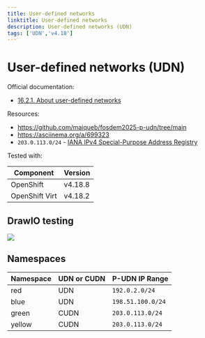 ```yaml
---
title: User-defined networks
linktitle: User-defined networks
description: User-defined networks (UDN)
tags: ['UDN','v4.18']
---
```

# User-defined networks (UDN)

Official documentation:

* [16.2.1. About user-defined networks](https://docs.redhat.com/en/documentation/openshift_container_platform/4.18/html/networking/multiple-networks#about-user-defined-networks)

Resources:

* https://github.com/maiqueb/fosdem2025-p-udn/tree/main
* https://asciinema.org/a/699323
* `203.0.113.0/24` - [IANA IPv4 Special-Purpose Address Registry](https://www.iana.org/assignments/iana-ipv4-special-registry/iana-ipv4-special-registry.xhtml)

Tested with:

|Component|Version|
|---|---|
|OpenShift|v4.18.8|
|OpenShift Virt|v4.18.2|

## DrawIO testing

![](overview.drawio)

## Namespaces

|Namespace|UDN or CUDN|P-UDN IP Range|
|---|---|---|
|red|UDN|`192.0.2.0/24`|
|blue|UDN|`198.51.100.0/24`|
|green|CUDN|`203.0.113.0/24`|
|yellow|CUDN|`203.0.113.0/24`|
